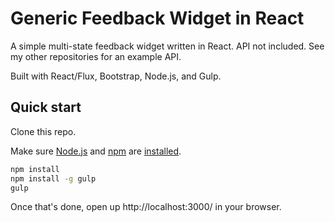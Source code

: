 Generic Feedback Widget in React
================================

A simple multi-state feedback widget written in React. API not included.
See my other repositories for an example API.

Built with React/Flux, Bootstrap, Node.js, and Gulp.

## Quick start

Clone this repo.

Make sure [Node.js](http://nodejs.org/) and [npm](https://www.npmjs.org/) are
[installed](http://nodejs.org/download/).

```sh
npm install
npm install -g gulp
gulp
```

Once that's done, open up http://localhost:3000/ in your browser.
